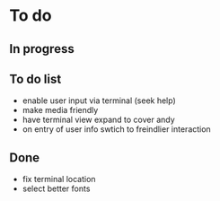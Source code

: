 # To do

## In progress

## To do list
- enable user input via terminal (seek help)
- make media friendly
- have terminal view expand to cover andy
- on entry of user info swtich to freindlier interaction

## Done
- fix terminal location
- select better fonts
